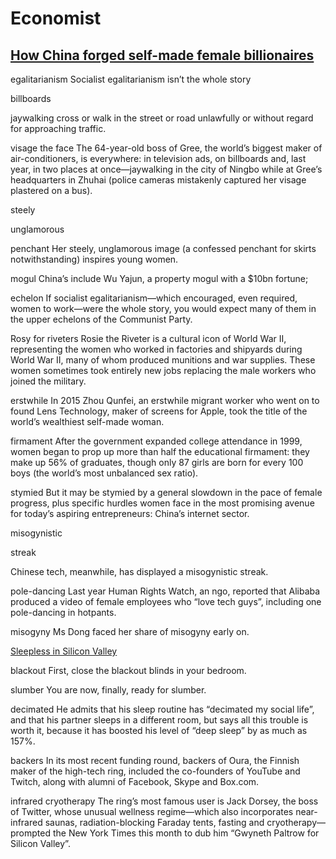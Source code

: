 # Economist

## [How China forged self-made female billionaires](https://www.economist.com/business/2019/05/18/how-china-forged-self-made-female-billionaires)

egalitarianism
Socialist egalitarianism isn’t the whole story

billboards

jaywalking
cross or walk in the street or road unlawfully or without regard for approaching traffic.

visage
the face
The 64-year-old boss of Gree, the world’s biggest maker of air-conditioners, is everywhere: in television ads, on billboards and, last year, in two places at once—jaywalking in the city of Ningbo while at Gree’s headquarters in Zhuhai (police cameras mistakenly captured her visage plastered on a bus).

steely

unglamorous

penchant
Her steely, unglamorous image (a confessed penchant for skirts notwithstanding) inspires young women. 

mogul
China’s include Wu Yajun, a property mogul with a $10bn fortune;

echelon
If socialist egalitarianism—which encouraged, even required, women to work—were the whole story, you would expect many of them in the upper echelons of the Communist Party. 

Rosy for riveters
Rosie the Riveter is a cultural icon of World War II, representing the women who worked in factories and shipyards during World War II, many of whom produced munitions and war supplies. These women sometimes took entirely new jobs replacing the male workers who joined the military.


erstwhile
In 2015 Zhou Qunfei, an erstwhile migrant worker who went on to found Lens Technology, maker of screens for Apple, took the title of the world’s wealthiest self-made woman.

firmament
After the government expanded college attendance in 1999, women began to prop up more than half the educational firmament: they make up 56% of graduates, though only 87 girls are born for every 100 boys (the world’s most unbalanced sex ratio).

stymied
But it may be stymied by a general slowdown in the pace of female progress, plus specific hurdles women face in the most promising avenue for today’s aspiring entrepreneurs: China’s internet sector.

misogynistic 

streak

Chinese tech, meanwhile, has displayed a misogynistic streak.

pole-dancing
Last year Human Rights Watch, an ngo, reported that Alibaba produced a video of female employees who “love tech guys”, including one pole-dancing in hotpants.

misogyny
Ms Dong faced her share of misogyny early on.

[Sleepless in Silicon Valley](https://www.economist.com/business/2019/05/18/sleepless-in-silicon-valley)

blackout 
First, close the blackout blinds in your bedroom.

slumber
You are now, finally, ready for slumber.

decimated
He admits that his sleep routine has “decimated my social life”, and that his partner sleeps in a different room, but says all this trouble is worth it, because it has boosted his level of “deep sleep” by as much as 157%.

backers 
In its most recent funding round, backers of Oura, the Finnish maker of the high-tech ring, included the co-founders of YouTube and Twitch, along with alumni of Facebook, Skype and Box.com.

infrared
cryotherapy
The ring’s most famous user is Jack Dorsey, the boss of Twitter, whose unusual wellness regime—which also incorporates near-infrared saunas, radiation-blocking Faraday tents, fasting and cryotherapy—prompted the New York Times this month to dub him “Gwyneth Paltrow for Silicon Valley”.